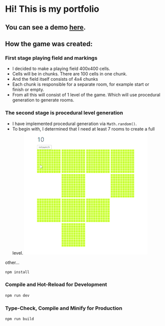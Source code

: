 # Hi! This is my portfolio

## You can see a demo [here](https://khalbay.github.io).

## How the game was created:

### First stage playing field and markings

- I decided to make a playing field 400x400 cells.
- Cells will be in chunks. There are 100 cells in one chunk.
- And the field itself consists of 4x4 chunks
- Each chunk is responsible for a separate room, for example start or finish or empty.
- From all this will consist of 1 level of the game. Which will use procedural generation to generate rooms.

### The second stage is procedural level generation

- I have implemented procedural generation via `Math.random()`.
- To begin with, I determined that I need at least 7 rooms to create a full level.
  <img src="public/gifs/procedural_level_generation.gif"/>

other...

```sh
npm install
```

### Compile and Hot-Reload for Development

```sh
npm run dev
```

### Type-Check, Compile and Minify for Production

```sh
npm run build
```

